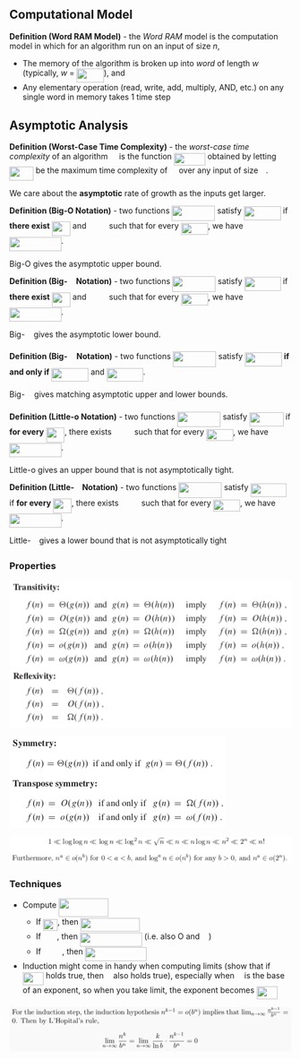 ## Computational Model

**Definition (Word RAM Model)** - the *Word RAM* model is the computation model in which for an algorithm run on an input of size *n*,

- The memory of the algorithm is broken up into *word* of length *w* (typically, *w* = <img src="/tex/6cc1155582330ef46206a2a7064783e5.svg?invert_in_darkmode&sanitize=true" align=middle width=48.451355699999986pt height=24.65753399999998pt/>), and
- Any elementary operation (read, write, add, multiply, AND, etc.) on any single word in memory takes 1 time step

## Asymptotic Analysis

**Definition (Worst-Case Time Complexity)** - the *worst-case time complexity* of an algorithm <img src="/tex/53d147e7f3fe6e47ee05b88b166bd3f6.svg?invert_in_darkmode&sanitize=true" align=middle width=12.32879834999999pt height=22.465723500000017pt/> is the function <img src="/tex/e3bfae2e8edbd0e152bfabc594408856.svg?invert_in_darkmode&sanitize=true" align=middle width=55.93048724999999pt height=22.465723500000017pt/> obtained by letting <img src="/tex/bb6d2b867b8c52df53b065e8af5f8f24.svg?invert_in_darkmode&sanitize=true" align=middle width=42.96630359999999pt height=24.65753399999998pt/> be the maximum time complexity of <img src="/tex/53d147e7f3fe6e47ee05b88b166bd3f6.svg?invert_in_darkmode&sanitize=true" align=middle width=12.32879834999999pt height=22.465723500000017pt/> over any input of size <img src="/tex/55a049b8f161ae7cfeb0197d75aff967.svg?invert_in_darkmode&sanitize=true" align=middle width=9.86687624999999pt height=14.15524440000002pt/>.

We care about the **asymptotic** rate of growth as the inputs get larger.

**Definition (Big-O Notation)** - two functions <img src="/tex/6a169b25f34099963b540687ac3b8099.svg?invert_in_darkmode&sanitize=true" align=middle width=77.08347074999999pt height=27.705869399999983pt/> satisfy <img src="/tex/479c556e575352c056cf0dffe5f6c60b.svg?invert_in_darkmode&sanitize=true" align=middle width=65.94625949999998pt height=24.65753399999998pt/> if **there exist** <img src="/tex/03d7460c644e1cc4a5d517935eabb009.svg?invert_in_darkmode&sanitize=true" align=middle width=32.73021674999999pt height=26.17730939999998pt/> and <img src="/tex/f70e5e79cf3bd2b74cda3e84349d4352.svg?invert_in_darkmode&sanitize=true" align=middle width=32.70241424999999pt height=17.723762100000005pt/> such that for every <img src="/tex/c4ecbc7ceca0db57604d584691ddce48.svg?invert_in_darkmode&sanitize=true" align=middle width=48.13998584999999pt height=20.908638300000003pt/>, we have <img src="/tex/f81d90c107511fe957afbe36cbb4ddd4.svg?invert_in_darkmode&sanitize=true" align=middle width=92.58382484999998pt height=24.65753399999998pt/>.

Big-O gives the asymptotic upper bound.

**Definition (Big-<img src="/tex/9432d83304c1eb0dcb05f092d30a767f.svg?invert_in_darkmode&sanitize=true" align=middle width=11.87217899999999pt height=22.465723500000017pt/> Notation)** - two functions <img src="/tex/6a169b25f34099963b540687ac3b8099.svg?invert_in_darkmode&sanitize=true" align=middle width=77.08347074999999pt height=27.705869399999983pt/> satisfy <img src="/tex/a4d1070e1a63094841feb697a19008cd.svg?invert_in_darkmode&sanitize=true" align=middle width=64.82301374999999pt height=24.65753399999998pt/> if **there exist** <img src="/tex/03d7460c644e1cc4a5d517935eabb009.svg?invert_in_darkmode&sanitize=true" align=middle width=32.73021674999999pt height=26.17730939999998pt/> and <img src="/tex/f70e5e79cf3bd2b74cda3e84349d4352.svg?invert_in_darkmode&sanitize=true" align=middle width=32.70241424999999pt height=17.723762100000005pt/> such that for every <img src="/tex/c4ecbc7ceca0db57604d584691ddce48.svg?invert_in_darkmode&sanitize=true" align=middle width=48.13998584999999pt height=20.908638300000003pt/>, we have <img src="/tex/508c5be010fe585c9a5138a742b8a14b.svg?invert_in_darkmode&sanitize=true" align=middle width=92.58382484999998pt height=24.65753399999998pt/>.

Big-<img src="/tex/9432d83304c1eb0dcb05f092d30a767f.svg?invert_in_darkmode&sanitize=true" align=middle width=11.87217899999999pt height=22.465723500000017pt/> gives the asymptotic lower bound.

**Definition (Big-<img src="/tex/b35e24d8a08c0ab01195f2ad2a78fab7.svg?invert_in_darkmode&sanitize=true" align=middle width=12.785434199999989pt height=22.465723500000017pt/> Notation)** - two functions <img src="/tex/6a169b25f34099963b540687ac3b8099.svg?invert_in_darkmode&sanitize=true" align=middle width=77.08347074999999pt height=27.705869399999983pt/> satisfy <img src="/tex/5e4bf2ec16ac611c17bfa49f5a091723.svg?invert_in_darkmode&sanitize=true" align=middle width=65.73626729999998pt height=24.65753399999998pt/> **if and only if** <img src="/tex/479c556e575352c056cf0dffe5f6c60b.svg?invert_in_darkmode&sanitize=true" align=middle width=65.94625949999998pt height=24.65753399999998pt/> and <img src="/tex/a4d1070e1a63094841feb697a19008cd.svg?invert_in_darkmode&sanitize=true" align=middle width=64.82301374999999pt height=24.65753399999998pt/>.

Big-<img src="/tex/b35e24d8a08c0ab01195f2ad2a78fab7.svg?invert_in_darkmode&sanitize=true" align=middle width=12.785434199999989pt height=22.465723500000017pt/> gives matching asymptotic upper and lower bounds.

**Definition (Little-o Notation)** - two functions <img src="/tex/6a169b25f34099963b540687ac3b8099.svg?invert_in_darkmode&sanitize=true" align=middle width=77.08347074999999pt height=27.705869399999983pt/> satisfy <img src="/tex/c707c0d6e2b771bc35d80f7f8c93128b.svg?invert_in_darkmode&sanitize=true" align=middle width=60.91888604999999pt height=24.65753399999998pt/> if **for every** <img src="/tex/03d7460c644e1cc4a5d517935eabb009.svg?invert_in_darkmode&sanitize=true" align=middle width=32.73021674999999pt height=26.17730939999998pt/>, there exists <img src="/tex/f70e5e79cf3bd2b74cda3e84349d4352.svg?invert_in_darkmode&sanitize=true" align=middle width=32.70241424999999pt height=17.723762100000005pt/> such that for every <img src="/tex/c4ecbc7ceca0db57604d584691ddce48.svg?invert_in_darkmode&sanitize=true" align=middle width=48.13998584999999pt height=20.908638300000003pt/>, we have <img src="/tex/8ff203308fbf751194bfa47bf5b016a2.svg?invert_in_darkmode&sanitize=true" align=middle width=92.58382484999998pt height=24.65753399999998pt/>.

Little-o gives an upper bound that is not asymptotically tight.

**Definition (Little-<img src="/tex/ae4fb5973f393577570881fc24fc2054.svg?invert_in_darkmode&sanitize=true" align=middle width=10.82192594999999pt height=14.15524440000002pt/> Notation)** - two functions <img src="/tex/6a169b25f34099963b540687ac3b8099.svg?invert_in_darkmode&sanitize=true" align=middle width=77.08347074999999pt height=27.705869399999983pt/> satisfy <img src="/tex/2f3d2ca3f99772b04ca35be9e9794afb.svg?invert_in_darkmode&sanitize=true" align=middle width=63.77274089999998pt height=24.65753399999998pt/> if **for every** <img src="/tex/03d7460c644e1cc4a5d517935eabb009.svg?invert_in_darkmode&sanitize=true" align=middle width=32.73021674999999pt height=26.17730939999998pt/>, there exists <img src="/tex/f70e5e79cf3bd2b74cda3e84349d4352.svg?invert_in_darkmode&sanitize=true" align=middle width=32.70241424999999pt height=17.723762100000005pt/> such that for every <img src="/tex/c4ecbc7ceca0db57604d584691ddce48.svg?invert_in_darkmode&sanitize=true" align=middle width=48.13998584999999pt height=20.908638300000003pt/>, we have <img src="/tex/00f0a0df44ba166dff243fcf6a9123cb.svg?invert_in_darkmode&sanitize=true" align=middle width=92.58382484999998pt height=24.65753399999998pt/>.

Little-<img src="/tex/ae4fb5973f393577570881fc24fc2054.svg?invert_in_darkmode&sanitize=true" align=middle width=10.82192594999999pt height=14.15524440000002pt/> gives a lower bound that is not asymptotically tight

### Properties

![image-20191010142402298](pics/image-20191010142402298.png)

![image-20191010142413301](pics/image-20191010142413301.png)

![image-20191010143729154](pics/image-20191010143729154.png)

### Techniques

- Compute <img src="/tex/cce16aa01605a0b030eae0cae390ada6.svg?invert_in_darkmode&sanitize=true" align=middle width=88.80135164999999pt height=33.20539859999999pt/>
  - If <img src="/tex/bb0cb7aa9f90d9fd13946da9ffa97ed2.svg?invert_in_darkmode&sanitize=true" align=middle width=25.570741349999988pt height=21.18721440000001pt/>, then <img src="/tex/21db83ff0f44cbae21a4fb10ddace084.svg?invert_in_darkmode&sanitize=true" align=middle width=106.2235053pt height=24.65753399999998pt/>
  - If <img src="/tex/625d4fa396610bfe1065de91733909dd.svg?invert_in_darkmode&sanitize=true" align=middle width=24.46533704999999pt height=14.15524440000002pt/>, then <img src="/tex/1fbce93542e8f17dc1d3a148dde2a325.svg?invert_in_darkmode&sanitize=true" align=middle width=111.04088819999998pt height=24.65753399999998pt/> (i.e. also O and <img src="/tex/9432d83304c1eb0dcb05f092d30a767f.svg?invert_in_darkmode&sanitize=true" align=middle width=11.87217899999999pt height=22.465723500000017pt/>)
  - If <img src="/tex/d7a6bcac46c45b4903f3c0230204b1c0.svg?invert_in_darkmode&sanitize=true" align=middle width=33.789935849999985pt height=14.15524440000002pt/>, then <img src="/tex/0bd6077e9ed685cd6c01635148bba71f.svg?invert_in_darkmode&sanitize=true" align=middle width=109.07736014999999pt height=24.65753399999998pt/> 
- Induction might come in handy when computing limits (show that if <img src="/tex/aa9d1dc08f682f546eeee2869762ff90.svg?invert_in_darkmode&sanitize=true" align=middle width=37.38576269999999pt height=22.831056599999986pt/> holds true, then <img src="/tex/63bb9849783d01d91403bc9a5fea12a2.svg?invert_in_darkmode&sanitize=true" align=middle width=9.075367949999992pt height=22.831056599999986pt/> also holds true), especially when <img src="/tex/55a049b8f161ae7cfeb0197d75aff967.svg?invert_in_darkmode&sanitize=true" align=middle width=9.86687624999999pt height=14.15524440000002pt/> is the base of an exponent, so when you take limit, the exponent becomes <img src="/tex/c6916039dab9b718d9dd05c62428e404.svg?invert_in_darkmode&sanitize=true" align=middle width=37.38576269999999pt height=22.831056599999986pt/>

![image-20191010152533111](pics/image-20191010152533111.png)